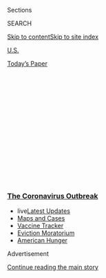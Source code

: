 <div id="app">

<div>

<div>

<div>

<div class="NYTAppHideMasthead css-1q2w90k e1suatyy0">

<div class="section css-ui9rw0 e1suatyy2">

<div class="css-eph4ug er09x8g0">

<div class="css-6n7j50">

</div>

<span class="css-1dv1kvn">Sections</span>

<div class="css-10488qs">

<span class="css-1dv1kvn">SEARCH</span>

</div>

[Skip to content](#site-content)[Skip to site
index](#site-index)

</div>

<div id="masthead-section-label" class="css-1wr3we4 eaxe0e00">

[U.S.](https://www.nytimes3xbfgragh.onion/section/us)

</div>

<div class="css-10698na e1huz5gh0">

</div>

</div>

<div id="masthead-bar-one" class="section hasLinks css-15hmgas e1csuq9d3">

<div class="css-uqyvli e1csuq9d0">

</div>

<div class="css-1uqjmks e1csuq9d1">

</div>

<div class="css-9e9ivx">

[](https://myaccount.nytimes3xbfgragh.onion/auth/login?response_type=cookie&client_id=vi)

</div>

<div class="css-1bvtpon e1csuq9d2">

[Today’s
Paper](https://www.nytimes3xbfgragh.onion/section/todayspaper)

</div>

</div>

</div>

</div>

<div data-aria-hidden="false">

<div id="site-content" data-role="main">

<div>

<div class="css-1aor85t" style="opacity:0.000000001;z-index:-1;visibility:hidden">

<div class="css-1hqnpie">

<div class="css-epjblv">

<span class="css-17xtcya">[U.S.](/section/us)</span><span class="css-x15j1o">|</span><span class="css-fwqvlz">Trump
Foments Protests Against Governors; Experts Warn of Testing
Shortages</span>

</div>

<div class="css-k008qs">

<div class="css-1iwv8en">

<span class="css-18z7m18"></span>

<div>

</div>

</div>

<span class="css-1n6z4y">https://nyti.ms/3ajkADM</span>

<div class="css-1705lsu">

<div class="css-4xjgmj">

<div class="css-4skfbu" data-role="toolbar" data-aria-label="Social Media Share buttons, Save button, and Comments Panel with current comment count" data-testid="share-tools">

  - 
  - 
  - 
  - 
    
    <div class="css-6n7j50">
    
    </div>

  - 
  - 

</div>

</div>

</div>

</div>

</div>

</div>

<div class="css-13pd83m">

<div class="css-l9svim">

### [<span class="css-pa1jbp"><span class="css-1rxm0ex">The Coronavirus</span><span class="css-1rxm0ex"> Outbreak</span></span>](https://www.nytimes3xbfgragh.onion/news-event/coronavirus?name=styln-coronavirus-national&region=TOP_BANNER&block=storyline_menu_recirc&action=click&pgtype=Article&impression_id=fddebdb0-f1d6-11ea-8367-83b45a6aab78&variant=undefined)

  - <span class="css-ousu42"><span class="css-12clwdu">live</span>[Latest
    Updates](https://www.nytimes3xbfgragh.onion/2020/09/08/world/covid-19-coronavirus.html?name=styln-coronavirus-national&region=TOP_BANNER&block=storyline_menu_recirc&action=click&pgtype=Article&impression_id=fddebdb1-f1d6-11ea-8367-83b45a6aab78&variant=undefined)</span>
  - <span class="css-ousu42">[Maps and
    Cases](https://www.nytimes3xbfgragh.onion/interactive/2020/us/coronavirus-us-cases.html?name=styln-coronavirus-national&region=TOP_BANNER&block=storyline_menu_recirc&action=click&pgtype=Article&impression_id=fddebdb2-f1d6-11ea-8367-83b45a6aab78&variant=undefined)</span>
  - <span class="css-ousu42">[Vaccine
    Tracker](https://www.nytimes3xbfgragh.onion/interactive/2020/science/coronavirus-vaccine-tracker.html?name=styln-coronavirus-national&region=TOP_BANNER&block=storyline_menu_recirc&action=click&pgtype=Article&impression_id=fddebdb3-f1d6-11ea-8367-83b45a6aab78&variant=undefined)</span>
  - <span class="css-ousu42">[Eviction
    Moratorium](https://www.nytimes3xbfgragh.onion/2020/09/02/your-money/eviction-moratorium-covid.html?name=styln-coronavirus-national&region=TOP_BANNER&block=storyline_menu_recirc&action=click&pgtype=Article&impression_id=fddee4c0-f1d6-11ea-8367-83b45a6aab78&variant=undefined)</span>
  - <span class="css-ousu42">[American
    Hunger](https://www.nytimes3xbfgragh.onion/interactive/2020/09/02/magazine/food-insecurity-hunger-us.html?name=styln-coronavirus-national&region=TOP_BANNER&block=storyline_menu_recirc&action=click&pgtype=Article&impression_id=fddee4c1-f1d6-11ea-8367-83b45a6aab78&variant=undefined)</span>

</div>

</div>

<div id="top-wrapper" class="css-1sy8kpn">

<div id="top-slug" class="css-l9onyx">

Advertisement

</div>

[Continue reading the main
story](#after-top)

<div class="ad top-wrapper" style="text-align:center;height:100%;display:block;min-height:250px">

<div id="top" class="place-ad" data-position="top" data-size-key="top">

</div>

</div>

<div id="after-top">

</div>

</div>

<div>

<div id="sponsor-wrapper" class="css-1hyfx7x">

<div id="sponsor-slug" class="css-19vbshk">

Supported by

</div>

[Continue reading the main
story](#after-sponsor)

<div id="sponsor" class="ad sponsor-wrapper" style="text-align:center;height:100%;display:block">

</div>

<div id="after-sponsor">

</div>

</div>

<div class="css-186x18t">

</div>

<div class="css-1vkm6nb ehdk2mb0">

# Trump Foments Protests Against Governors; Experts Warn of Testing Shortages<span class="css-8l6xbc evw5hdy0"> </span>

</div>

The president issued calls to ‘LIBERATE’ states, and several announced
plans to ease restrictions. At least 7,000 of the virus deaths in the
U.S. are connected to nursing homes.

<div class="css-18e8msd">

<div class="css-vp77d3 epjyd6m0">

<div class="css-1baulvz">

</div>

</div>

  - 
    
    <div class="css-ld3wwf e16638kd2">
    
    Published April 17, 2020Updated April 20,
    2020
    
    </div>

  - 
    
    <div class="css-4xjgmj">
    
    <div class="css-pvvomx" data-role="toolbar" data-aria-label="Social Media Share buttons, Save button, and Comments Panel with current comment count" data-testid="share-tools">
    
      - 
      - 
      - 
      - 
        
        <div class="css-6n7j50">
        
        </div>
    
      - 
      - 
    
    </div>
    
    </div>

</div>

</div>

<div class="section meteredContent css-1r7ky0e" name="articleBody" itemprop="articleBody">

<div class="css-1fanzo5 StoryBodyCompanionColumn">

<div class="css-53u6y8">

*This briefing has ended. Follow* [*our latest coverage of the
coronavirus
pandemic*](https://www.nytimes3xbfgragh.onion/2020/04/18/us/coronavirus-updates.html)*.*

## Trump calls to “LIBERATE” states where people are protesting social distancing restrictions.

President Trump on Friday [openly encouraged right-wing
protests](https://www.nytimes3xbfgragh.onion/2020/04/17/us/politics/trump-coronavirus-governors.html)
of social distancing restrictions in states with stay-at-home orders, a
day after announcing guidelines for how the nation’s governors should
carry out an orderly reopening of their communities on their own
timetables.

In a series of all-caps tweets that started two minutes after a Fox News
report on the
[protesters](https://www.nytimes3xbfgragh.onion/2020/04/20/us/politics/trump-coronavirus.html),
the president declared, “[LIBERATE
MICHIGAN](https://twitter.com/realDonaldTrump/status/1251169217531056130)\!”
and “[LIBERATE
MINNESOTA](https://twitter.com/realDonaldTrump/status/1251168994066944003)\!”
— two states whose Democratic governors have imposed strict social
distancing restrictions. He also [lashed out at
Virginia](https://twitter.com/realDonaldTrump/status/1251169987110330372),
where the state’s Democratic governor and legislature have pushed for
strict gun control measures, saying: “LIBERATE VIRGINIA, and save your
great 2nd Amendment. It is under siege\!”

His stark departure from the more bipartisan tone of his [announcement
on Thursday
night](https://www.nytimes3xbfgragh.onion/2020/04/16/us/politics/coronavirus-trump-guidelines.html)
suggested Mr. Trump was ceding any semblance of national leadership on
the pandemic, and choosing instead to divide the country by playing to
his political base.

Echoed across the internet and on cable television by conservative
pundits and ultraright conspiracy theorists, his tweets were a
remarkable example of a president egging on demonstrators and helping to
stoke an angry fervor that in its anti-government rhetoric was eerily
reminiscent of the birth of the Tea Party movement a decade ago.

</div>

</div>

<div class="css-1fanzo5 StoryBodyCompanionColumn">

<div class="css-53u6y8">

Mr. Trump’s call for liberation from social distancing rules followed
protests around the country as protesters — many wearing red “Make
America Great Again” hats — congregated in packed groups around state
capitols to demand that restrictions be immediately lifted and to
demonize their Democratic governors.

In Michigan, protesters waved banners in support of Mr. Trump and
protested Gov. Gretchen Whitmer by chanting, “Lock her up.” In St. Paul,
Minn., a group calling itself “Liberate Minnesota” rallied against
stay-at-home orders in front of the home of Gov. Tim Walz. In Columbus,
Ohio, protesters crowded closely together as they pressed up against the
doors of the state’s Capitol.

Gov. Jay Inslee of Washington said Mr. Trump’s tweets “encourage illegal
and dangerous acts” and said the president was “putting millions of
people in danger of contracting Covid-19.”

Mr. Inslee added: “His unhinged rantings and calls for people to
‘liberate’ states could also lead to violence. We’ve seen it before.”

And in Michigan, Ms. Whitmer said she hoped the president’s comments
would not incite more protests.

</div>

</div>

<div class="css-1fanzo5 StoryBodyCompanionColumn">

<div class="css-53u6y8">

“The most important thing that anyone with a platform can do is try to
use that platform to tell people, ‘We are going to get through this,’”
she
said.

</div>

</div>

<div class="css-1sngw6j">

[](https://www.nytimes3xbfgragh.onion/interactive/2020/us/coronavirus-us-cases.html)

<div class="css-1eoytci">

![](https://static01.graylady3jvrrxbe.onion/images/2020/09/07/us/coronavirus-us-cases-promo-1599509646276/coronavirus-us-cases-promo-1599509646276-articleLarge.png)

</div>

<div class="css-1rha1bf">

## Coronavirus in the U.S.: Latest Map and Case Count

A detailed county map shows the extent of the coronavirus outbreak, with
tables of the number of cases by
county.

</div>

</div>

<div class="css-1fanzo5 StoryBodyCompanionColumn">

<div class="css-53u6y8">

## The lack of testing presents a serious challenge to reopening, health experts say.

</div>

</div>

<div class="css-79elbk" data-testid="photoviewer-wrapper">

<div class="css-z3e15g" data-testid="photoviewer-wrapper-hidden">

</div>

<div class="css-1a48zt4 ehw59r15" data-testid="photoviewer-children">

![<span class="css-16f3y1r e13ogyst0" data-aria-hidden="true">A testing
site in Brooklyn on
Wednesday.</span><span class="css-cnj6d5 e1z0qqy90" itemprop="copyrightHolder"><span class="css-1ly73wi e1tej78p0">Credit...</span><span>Juan
Arredondo for The New York
Times</span></span>](https://static01.graylady3jvrrxbe.onion/images/2020/04/17/us/17virus-us-briefing-testing/merlin_171622686_27da0a98-742d-4899-b97e-42ce12d30db9-articleLarge.jpg?quality=75&auto=webp&disable=upscale)

</div>

</div>

<div class="css-1fanzo5 StoryBodyCompanionColumn">

<div class="css-53u6y8">

Any effort by states to begin to ease restrictions requires an expanded
testing capacity to give people a sense of security, health experts say,
and the [country is far
behind](https://www.nytimes3xbfgragh.onion/2020/04/15/us/coronavirus-testing-trump.html)
in conducting enough tests to responsibly inform those decisions.

But Vice President Mike Pence asserted on Friday that the United States
currently has the testing capacity to allow all states to move to begin
the first phase of the White House’s
[guidelines](https://www.whitehouse.gov/openingamerica/) for reopening
their economies.

“Our best scientists and health experts assess that today we have a
sufficient amount of testing to meet the requirements of phase one
reopening if state governors should choose to do that,” Mr. Pence said
at the White House’s daily briefing. He was followed by several top
public health officials, who provided a detailed description of the
nation’s testing capacity, whose scale they said was underappreciated.

Speaking after Mr. Pence, Dr. Anthony Fauci, the federal government’s
top infectious disease expert, said that “existing capacity” for testing
nationwide can be utilized, but used the future tense when discussing
the potential for states to scale back social distancing measures. “We
will have, and there will be enough tests to take this country safely
through phase one,” Dr. Fauci said.

</div>

</div>

<div class="css-1fanzo5 StoryBodyCompanionColumn">

<div class="css-53u6y8">

The numbers the officials cited in the briefing — 3.7 million tests so
far, and about 120,000 tests per day — represent the current snapshot of
testing in the United States. But experts said that testing will have to
be drastically expanded to get an accurate picture of how the virus is
spreading around the country, and to be able to stamp out future
outbreaks. The ultimate goal is to separate the sick from the healthy so
that Americans feel safe returning to a somewhat normal life and the
virus does not sweep through communities again, which requires more
widespread testing.

The capacity for such testing has been growing but not fast enough,
public health experts say. Supplies continue to run out and some areas
are still only testing people who present specific symptoms. Tests to
determine whether someone has already had the virus are slowly rolling
out, but most have not been vetted by the Food and Drug Administration.

State health officials and medical providers nationwide say they still
cannot diagnose as many people as they need. The biggest challenge is
gettingthe supplies needed to process tests, including chemical
reagents, swabs and pipettes. Manufacturers of those supplies are facing
a huge global demand.

Without widespread testing and surveillance, said Angela Rasmussen, a
virologist at Columbia University in New York, “we won’t be able to
quickly identify and isolate cases in which the patients are
presymptomatic or asymptomatic, and thus community transmission could be
re-established.”

</div>

</div>

<div>

</div>

<div class="css-1fanzo5 StoryBodyCompanionColumn">

<div class="css-53u6y8">

Mr. Trump, whose administration has been criticized for its slow rollout
of tests as the virus took hold in the United States, again [sought to
portray testing as a state
responsibility](https://twitter.com/realDonaldTrump/status/1251186839983132673?s=20)
on Friday, even as many governors are pleading for more federal help.

At his briefing at the White House on Friday evening, Mr. Trump
dismissed the concerns that public health experts have raised about
testing, claiming that “the United States has the most robust, advanced
and accurate testing system anywhere in the world.” He rejected
criticisms of its shortcomings as “false and misleading” and reiterated
his position that “the governors are responsible for testing.”

</div>

</div>

<div class="css-1fanzo5 StoryBodyCompanionColumn">

<div class="css-53u6y8">

Earlier Friday, a telephone call between Mr. Pence and Senate Democrats
grew heated as Democrats pressed the vice president about the lack of
testing. Senator Angus King, the independent senator from Maine, called
the lack of national testing a “dereliction of duty.”

In recent weeks, the F.D.A. has approved new tests that could make doing
testing easier, such as one that measures the level of virus in saliva
and does not need a swab. The F.D.A. [also recently said a new kind of
swab](https://www.fda.gov/news-events/press-announcements/coronavirus-covid-19-update-fda-gates-foundation-unitedhealth-group-quantigen-and-us-cotton)
could be used to test for the virus, a polyester type that can be
quickly manufactured in the millions. Both the saliva test and the
polyester swab were cited by officials during the
briefing.

</div>

</div>

<div class="css-1sngw6j">

[](https://www.nytimes3xbfgragh.onion/interactive/2020/04/17/us/coronavirus-testing-states.html)

<div class="css-1eoytci">

![](https://static01.graylady3jvrrxbe.onion/images/2020/04/17/us/coronavirus-testing-states-promo-1587163422882/coronavirus-testing-states-promo-1587163422882-articleLarge-v4.png)

</div>

<div class="css-1rha1bf">

## Coronavirus Testing Needs to Triple Before the U.S. Can Reopen, Experts Say

As some governors look to ease coronavirus restrictions, public health
experts say the country needs at least half a million tests per day to
safely reopen.

</div>

</div>

<div class="css-1fanzo5 StoryBodyCompanionColumn">

<div class="css-53u6y8">

## Cuomo and Trump spar over the federal response to the outbreak.

</div>

</div>

![<span class="css-16f3y1r e13ogyst0">Gov. Andrew M. Cuomo of New York
said he was frustrated with the level of coordination between the
federal government and states on coronavirus
testing.</span><span class="css-cch8ym"><span class="css-1dv1kvn">Credit</span><span class="css-cnj6d5 e1z0qqy90" itemprop="copyrightHolder"><span class="css-1ly73wi e1tej78p0">Credit...</span><span>Cindy
Schultz for The New York
Times</span></span></span>](https://static01.graylady3jvrrxbe.onion/images/2020/04/17/nyregion/17-vid-cuomo-live-still/17-vid-cuomo-live-still-videoSixteenByNine3000.jpg)

<div class="css-1fanzo5 StoryBodyCompanionColumn">

<div class="css-53u6y8">

In another series of tweets on Friday, the president [rekindled a fight
with Gov. Andrew M.
Cuomo](https://twitter.com/realDonaldTrump/status/1251181563506757632)
of New York, only days after heaping praise on him, by saying that the
state’s chief executive should “spend more time ‘doing’ and less time
‘complaining.’”

The retort came after Mr. Cuomo said that New York could not fully
reopen its economy without more widespread testing and help from the
federal government. Even before Mr. Cuomo had finished speaking during
his televised daily briefing, [Mr. Trump lashed out,
tweeting](https://twitter.com/realDonaldTrump/status/1251181563506757632?s=20),
“We built you thousands of hospital beds that you didn’t need or use,
gave large numbers of Ventilators that you should have had, and helped
you with testing that you should be doing.” He said Mr. Cuomo owed the
federal government a thank-you.

“First of all, if he’s sitting home watching TV, maybe he should get up
and go to work, right?” Mr. Cuomo responded in real time. “Second, let’s
keep emotion and politics out of this, and personal ego if we can.
Because this is about the people.”

</div>

</div>

<div class="css-1fanzo5 StoryBodyCompanionColumn">

<div class="css-53u6y8">

Mr. Cuomo said another 630 people died of the virus in New York on
Thursday, according to official state figures, bringing the total
confirmed death toll to 12,822. He said the toll was “breathtaking in
its pain and grief and
tragedy.”

<div id="NYT_MAIN_CONTENT_1_REGION" class="css-9tf9ac">

<div>

<div id="styln-covid-updates-world" class="section interactive-content interactive-size-medium css-1ftcdic">

<div class="css-17ih8de interactive-body">

<div id="styln-briefing-block" data-asset-id="QXJ0aWNsZTpueXQ6Ly9hcnRpY2xlLzczNDIwODc0LTQ1NGYtNTQ4Ny1hYzExLTM0Mzg2ODUxZDI3ZA==">

<div class="briefing-block-header-section">

# [Latest Updates: The Coronavirus Outbreak](https://www.nytimes3xbfgragh.onion/2020/09/08/world/covid-19-coronavirus.html?action=click&pgtype=Article&state=default&region=MAIN_CONTENT_1&context=storylines_live_updates)

<div class="briefing-block-ts">

Updated 2020-09-08T13:19:46.724Z

</div>

</div>

  - [Trillions of dollars separate lawmakers’ proposals for virus
    relief.](https://www.nytimes3xbfgragh.onion/2020/09/08/world/covid-19-coronavirus.html?action=click&pgtype=Article&state=default&region=MAIN_CONTENT_1&context=storylines_live_updates#link-46162376)
  - [Nine drugmakers pledge to thoroughly vet any coronavirus
    vaccine.](https://www.nytimes3xbfgragh.onion/2020/09/08/world/covid-19-coronavirus.html?action=click&pgtype=Article&state=default&region=MAIN_CONTENT_1&context=storylines_live_updates#link-679303d7)
  - [‘The lockdown killed my father’: Farmer suicides add to India’s
    virus
    misery.](https://www.nytimes3xbfgragh.onion/2020/09/08/world/covid-19-coronavirus.html?action=click&pgtype=Article&state=default&region=MAIN_CONTENT_1&context=storylines_live_updates#link-1c973131)

<div class="briefing-block-footer">

<div class="briefing-block-footer-meta">

[See more
updates](https://www.nytimes3xbfgragh.onion/2020/09/08/world/covid-19-coronavirus.html?action=click&pgtype=Article&state=default&region=MAIN_CONTENT_1&context=storylines_live_updates)

</div>

<div class="briefing-block-briefinglinks">

<span>More live coverage:</span>
[Markets](https://www.nytimes3xbfgragh.onion/live/2020/09/08/business/stock-market-today-coronavirus?action=click&pgtype=Article&state=default&region=MAIN_CONTENT_1&context=storylines_live_updates)

</div>

</div>

</div>

</div>

</div>

</div>

</div>

## Prominent conservatives and donors are behind some statehouse protests.

</div>

</div>

<div class="css-79elbk" data-testid="photoviewer-wrapper">

<div class="css-z3e15g" data-testid="photoviewer-wrapper-hidden">

</div>

<div class="css-1a48zt4 ehw59r15" data-testid="photoviewer-children">

<div class="css-1xdhyk6 erfvjey0">

<span class="css-1ly73wi e1tej78p0">Image</span>

<div class="css-zjzyr8">

<div data-testid="lazyimage-container" style="height:257.77777777777777px">

</div>

</div>

</div>

<span class="css-16f3y1r e13ogyst0" data-aria-hidden="true">Hundreds of
supporters of the Michigan Conservative Coalition protest against the
state’s extended stay-at-home
order.</span><span class="css-cnj6d5 e1z0qqy90" itemprop="copyrightHolder"><span class="css-1ly73wi e1tej78p0">Credit...</span><span>Seth
Herald/Reuters</span></span>

</div>

</div>

<div class="css-1fanzo5 StoryBodyCompanionColumn">

<div class="css-53u6y8">

The protests in Michigan, Ohio and elsewhere calling for easing the
restrictions were reminiscent of the early days of the Tea Party
movement, when angry activists stormed town hall meetings of Democratic
members of Congress to protest President Barack Obama’s health care
overhaul. Both featured impassioned demonstrators on the ground — and
the behind-the-scenes involvement of prominent conservatives and donors.

The chairman of one of the groups behind Michigan’s protest on Thursday,
the Michigan Freedom Fund, is Greg McNeilly, a close longtime associate
of the education secretary, Betsy DeVos. Mr. McNeilly has denied any
involvement by Ms. DeVos or others in her family, which has long
financed conservative causes in Michigan.

Others organizing protests have been open about the involvement of
outside donors.

Speaking on a [YouTube
program](https://www.youtube.com/watch?v=2h7czFYx6-s&feature=youtu.be&t=856)
called “Freedom on Tap,” the Trump-allied economics commentator Stephen
Moore said he was “working with a group in Wisconsin that wants to do a
drive-in,” which he equated to the sit-ins of the civil rights era, only
this time in protest of the restrictions put in place by Gov. Tony
Evers, a Democrat.

Speaking of the planned Wisconsin rally, he said he had one big donor
who had promised to pay the bail and legal fees of anyone who was
arrested.

“So this is a great time, gentlemen and ladies, for civil disobedience,”
Mr. Moore said. “We need to be the Rosa Parks here, and protest against
these government injustices.”

</div>

</div>

<div class="css-1fanzo5 StoryBodyCompanionColumn">

<div class="css-53u6y8">

Mr. Moore serves on Mr. Trump’s coronavirus economic advisory group and
has helped start another group urging a faster reopening of the economy,
called Save Our Country.

Mr. Trump had briefly considered Mr. Moore last year for a seat on the
Federal Reserve board, but Mr. Moore’s past comments about women,
including that they should not earn more than men, drew criticism.

In an interview, Mr. Moore declined to name the donor he was referring
to, but described him as “so upset about what’s happening with the
abridgment of freedom.”

Likening the latest protests to the Tea Party, he said that to focus on
donors is to miss true wellsprings of anger among everyday people.
“These are people coming to us, but we’re not coming to them,” he
said. “All we’re trying to do is just encourage people to participate.”

## The federal government will direct $19 billion in aid to farmers.

President Trump said on Friday he would channel $19 billion to American
farmers and ranchers who have been hurt by the fallout from the
coronavirus, payments that come on top of tens of billions of dollars of
assistance given to farmers in the last year to offset the pain of the
trade war with China.

Most of the aid — $16 billion — will be in the form of direct payments
to farmers who have experienced losses from the outbreak, Mr. Trump said
in a briefing. The government will also buy $3 billion worth of fresh
produce, dairy and meat that will be distributed to people in need
through food banks and other community and faith organizations, he
added.

“These are great people, great Americans,” Mr. Trump said of farmers.
“It is money well deserved. Not only were they targeted at one point
by China, and that was over a period of time, and you saw that
happening, and they never complained.”

</div>

</div>

<div class="css-1fanzo5 StoryBodyCompanionColumn">

<div class="css-53u6y8">

The Trump administration has extended $28 billion to American farmers
and ranchers over the past year to help offset the pain of the
president’s trade war with China. Mr. Trump ratcheted up tariffs on
hundreds of billions of dollars of Chinese products in an effort to
reach a trade deal, prompting China to respond with tariffs on American
soybeans, pork, dairy and other products that crippled sales to one of
the world’s largest markets.

The spread of the coronavirus has further disrupted agricultural supply
chains. Outbreaks have shuttered meat processing plants, while the
closure of restaurants and food service, a major consumer of American
food products, means some dairy farmers have been forced to dump their
milk.

“Having to dump milk or plow under vegetables ready to market is not
only financially distressing, but it’s heartbreaking as well to those
who produce them,” Sonny Perdue, the secretary of agriculture, said in
the
briefing.

## At least 7,000 people living in or connected to U.S. nursing homes have died.

</div>

</div>

<div class="css-79elbk" data-testid="photoviewer-wrapper">

<div class="css-z3e15g" data-testid="photoviewer-wrapper-hidden">

</div>

<div class="css-1a48zt4 ehw59r15" data-testid="photoviewer-children">

<div class="css-1xdhyk6 erfvjey0">

<span class="css-1ly73wi e1tej78p0">Image</span>

<div class="css-zjzyr8">

<div data-testid="lazyimage-container" style="height:257.77777777777777px">

</div>

</div>

</div>

<span class="css-16f3y1r e13ogyst0" data-aria-hidden="true">A patient
was evacuated from the Magnolia Rehabilitation and Nursing Center in
Riverside, Calif., last
week.</span><span class="css-cnj6d5 e1z0qqy90" itemprop="copyrightHolder"><span class="css-1ly73wi e1tej78p0">Credit...</span><span>Chris
Carlson/Associated Press</span></span>

</div>

</div>

<div class="css-1fanzo5 StoryBodyCompanionColumn">

<div class="css-53u6y8">

The first warning of the devastation that the coronavirus could wreak
inside American nursing homes came in late February, when residents of
a[facility in suburban
Seattle](https://www.nytimes3xbfgragh.onion/2020/03/21/us/coronavirus-nursing-home-kirkland-life-care.html)
perished, one by one, as families waited helplessly outside.

In the ensuing six weeks, large and shockingly lethal outbreaks have
continued to ravage nursing homes across the nation. Now a tally by The
New York Times has found the number of people living in or connected to
nursing homes who have died of the coronavirus to be at least 7,000, far
higher than previously known.

In New Jersey, 17 bodies piled up in a nursing home morgue, and more
than a quarter of a Virginia home’s residents have died. At least 24
people at a facility in Maryland have died; more than 100 residents and
workers have been infected at another in Kansas; and people have died in
centers for military veterans in Florida, Nevada, New York, Maine,
Massachusetts, Oregon and Washington.

</div>

</div>

<div class="css-1fanzo5 StoryBodyCompanionColumn">

<div class="css-53u6y8">

Over all, about a fifth of deaths from the virus in the United States
have been tied to nursing homes or other long-term care facilities, The
Times review of cases shows. And more than 36,000 residents and
employees across the nation have contracted it.

Covid-19 is on track to kill far more people in the United States this
year than the seasonal flu, but determining just how deadly the new
virus will be [is a key
question](https://www.nytimes3xbfgragh.onion/2020/04/17/us/coronavirus-death-rate.html)
facing epidemiologists, who expect resurgent waves of infection that
could [last
into 2022](https://science.sciencemag.org/content/early/2020/04/14/science.abb5793).

The virus is known to be more deadly to aging, immune-compromised
people, and small, confined settings like nursing homes, where workers
frequently move from one room to the next, are particularly vulnerable
to spreading infection. But oversights and failures also have
contributed to the crisis.

In interviews with more than two dozen workers in long-term care
facilities as well as family members of residents and health care
experts, a portrait emerged of a system unequipped to handle the
onslaught and disintegrating further amid the growing
crisis.

</div>

</div>

<div>

</div>

<div class="css-1fanzo5 StoryBodyCompanionColumn">

<div class="css-53u6y8">

## Governors in Texas, Minnesota and other states are looking to ease restrictions.

</div>

</div>

<div class="css-79elbk" data-testid="photoviewer-wrapper">

<div class="css-z3e15g" data-testid="photoviewer-wrapper-hidden">

</div>

<div class="css-1a48zt4 ehw59r15" data-testid="photoviewer-children">

<div class="css-1xdhyk6 erfvjey0">

<span class="css-1ly73wi e1tej78p0">Image</span>

<div class="css-zjzyr8">

<div data-testid="lazyimage-container" style="height:257.77777777777777px">

</div>

</div>

</div>

<span class="css-16f3y1r e13ogyst0" data-aria-hidden="true">A man
wearing a mask walking his dog near Marlins Park in Miami last
week.</span><span class="css-cnj6d5 e1z0qqy90" itemprop="copyrightHolder"><span class="css-1ly73wi e1tej78p0">Credit...</span><span>Scott
McIntyre for The New York Times</span></span>

</div>

</div>

<div class="css-1fanzo5 StoryBodyCompanionColumn">

<div class="css-53u6y8">

Texas will let all stores in the state open next week for
“retail-to-go,” permitting pickup and delivery but not in-store
shopping. Minnesota will allow golf courses and driving ranges to reopen
this weekend. Vermont will let its farmers’ markets reopen on May 1.

</div>

</div>

<div class="css-1fanzo5 StoryBodyCompanionColumn">

<div class="css-53u6y8">

Around the country, governors began announcing plans to ease
restrictions in their states on Friday, even as cases continue to surge
in some parts of the country and inadequate testing will make it
difficult for them to identify and contain future outbreaks.

<div id="NYT_MAIN_CONTENT_2_REGION" class="css-9tf9ac">

<div>

</div>

</div>

In Texas, Gov. Greg Abbott, a Republican, said that he would lift
restrictions on some medical procedures and reopen state parks while
requiring masks and social distancing. Schools will remain closed for
the remainder of the school year.

In Ohio, Gov. Mike DeWine described what things might look like
beginning May 1: new social distancing guidelines at businesses,
employees wearing masks, and staggered arrival times and lunch times.

“Businesses won’t be able to attract workers or customers if they feel
they aren’t safe there,” said Mr. DeWine, a Republican. “A lot of this
will be common sense and taking what we’ve learned so far and putting it
into effect.”

Gov. Ron DeSantis of Florida said on Friday that he would refer to the
[White House guidelines on
reopening](https://www.nytimes3xbfgragh.onion/2020/04/16/us/politics/coronavirus-trump-guidelines.html)
but not necessarily abide by everything they propose.

“We will obviously use that as a kind of baseline,” Mr. DeSantis, a
Republican, said at a news conference in Fort Lauderdale. “It doesn’t
mean Florida is going to do every single thing they say or not say.”

But just as much of the country entered life under quarantine in a
patchwork fashion, it is poised to ease restrictions the same varied
way, responding to the[local needs to fight the
virus](https://www.nytimes3xbfgragh.onion/interactive/2020/us/coronavirus-us-cases.html#states).

</div>

</div>

<div class="css-1fanzo5 StoryBodyCompanionColumn">

<div class="css-53u6y8">

In Maryland, where cases and deaths continue to rise, Gov. Larry Hogan,
a Republican, said at a news conference Friday that four things must be
“solidly in place” before he moves to lift restrictions: expanded
testing, increased hospital capacity for a surge in patients, more
personal protective equipment, and a robust contact tracing operation.
He said that he would give an update on the progress in those areas, and
detail the state’s plans, next week. State officials said that schools
there would remain closed through at least May 15.

Gov. Gavin Newsom of California announced a bipartisan economic advisory
committee on Friday that includes all four of the state’s living former
governors and some of the nation’s leading corporate executives
including the chief executive of Apple, Tim Cook, and the chairman of
Disney, Robert A. Iger, as well as the former head of the Federal
Reserve, Janet Yellen.

</div>

</div>

<div>

</div>

<div class="css-1fanzo5 StoryBodyCompanionColumn">

<div class="css-53u6y8">

## Dallas homeless shelter is evacuated after 38 positive tests.

A Dallas homeless shelter [was
evacuated](https://www.nytimes3xbfgragh.onion/2020/04/17/us/dallas-homeless-shelter-coronavirus.html)
on Friday after 38 residents tested positive for the coronavirus,
another example of the pandemic sweeping through one of the nation’s
most vulnerable populations.

City officials said 164 residents at the privately run shelter, Dallas
Life, were taken by bus to a hotel on Friday, and would be isolated in
individual rooms for 14 days while the shelter was cleaned. Nobody was
hospitalized, according to the shelter’s director, Bob Sweeney.

Mr. Sweeney said the shelter, which can house as many as 500 people,
stopped taking new residents and reduced its staffing to a skeleton crew
of about 12 in mid-March, as the pandemic escalated.

About eight days ago, he said, a resident with a fever tested positive
for the virus. Two more residents tested positive this week, prompting
health officials to order that everyone in the shelter be tested.

</div>

</div>

<div class="css-1fanzo5 StoryBodyCompanionColumn">

<div class="css-53u6y8">

Advocates for homeless people said they were not surprised by the
outbreak, given the risk that residents, many with respiratory
illnesses, face when living in often cramped shelters. A week ago, 70
people at San Francisco’s largest homeless shelter tested positive for
the coronavirus in the largest reported outbreak at a single shelter in
the United
States.

</div>

</div>

<div>

</div>

<div class="css-1fanzo5 StoryBodyCompanionColumn">

<div class="css-53u6y8">

## Doctors are prescribing hydroxychloroquine but don’t know if it works.

</div>

</div>

<div class="css-79elbk" data-testid="photoviewer-wrapper">

<div class="css-z3e15g" data-testid="photoviewer-wrapper-hidden">

</div>

<div class="css-1a48zt4 ehw59r15" data-testid="photoviewer-children">

<div class="css-1xdhyk6 erfvjey0">

<span class="css-1ly73wi e1tej78p0">Image</span>

<div class="css-zjzyr8">

<div data-testid="lazyimage-container" style="height:257.77777777777777px">

</div>

</div>

</div>

<span class="css-16f3y1r e13ogyst0" data-aria-hidden="true">At Lenox
Hill Hospital in Manhattan, most Covid-19 patients who are not on the
verge of dying receive a five-day regimen of
hydroxychloroquine.</span><span class="css-cnj6d5 e1z0qqy90" itemprop="copyrightHolder"><span class="css-1ly73wi e1tej78p0">Credit...</span><span>Gabriela
Bhaskar for The New York Times</span></span>

</div>

</div>

<div class="css-1fanzo5 StoryBodyCompanionColumn">

<div class="css-53u6y8">

For weeks doctors around the country have been giving hydroxychloroquine
to ill patients, and as a preventive measure to some who have been
exposed to the coronavirus.

But even after treating hundreds of patients with the antimalarial drug,
doctors interviewed did not report clear results or remarkable
recoveries that can be traced to the drug.

At Lenox Hill Hospital in Manhattan, most
[Covid-19](https://www.nytimes3xbfgragh.onion/news-event/coronavirus?action=click&pgtype=Article&state=default&module=STYLN_coronahub&variant=show&region=header&context=menu)
patients who are not on the verge of dying receive a five-day regimen of
hydroxychloroquine, the long-used malaria drug that President Trump has
repeatedly promoted as a “what have you got to lose” remedy. While his
own top health officials are more cautious — noting there is limited
evidence about the drug’s benefits — doctors across the country have
been prescribing the drug for weeks.

Dr. Bushra Mina, the chief of pulmonary medicine at Lenox Hill, is well
aware that there are no rigorous clinical trials showing that the drug
works. But he can’t wait for the evidence to come in, he said, when
people are dying.

</div>

</div>

<div class="css-1fanzo5 StoryBodyCompanionColumn">

<div class="css-53u6y8">

“I think it’s a battle, and your options are very limited,” Dr. Mina
said. “You’re really looking for what you can do with whatever evidence
you have.”

Hydroxychloroquine and a related drug, chloroquine, have been used for
decades to treat and prevent malaria, and hydroxychloroquine has been
used by people with lupus and rheumatoid arthritis because it is known
to calm the immune system. In laboratory tests, it has been shown to
block the coronavirus from invading cells, although it hasn’t been
proven in human trials. The drugs are not recommended for people who
have abnormal heart rhythms.

</div>

</div>

<div>

</div>

<div>

</div>

<div class="css-1fanzo5 StoryBodyCompanionColumn">

<div class="css-53u6y8">

## Here’s a guide for those in need of financial help.

If your income has fallen or been cut off completely, we’re here to
help. Here is some basic information you’ll need to get through the
current crisis, including guides to government benefits, free services
and financial
strategies.

</div>

</div>

<div>

</div>

<div class="css-1fanzo5 StoryBodyCompanionColumn">

<div class="css-53u6y8">

## Those we’ve lost: Israel Sauz, gas-station worker and new father, dies at 22.

</div>

</div>

<div class="css-79elbk" data-testid="photoviewer-wrapper">

<div class="css-z3e15g" data-testid="photoviewer-wrapper-hidden">

</div>

<div class="css-1a48zt4 ehw59r15" data-testid="photoviewer-children">

<div class="css-1xdhyk6 erfvjey0">

<span class="css-1ly73wi e1tej78p0">Image</span>

<div class="css-zjzyr8">

<div data-testid="lazyimage-container" style="height:515.5555555555555px">

</div>

</div>

</div>

<span class="css-16f3y1r e13ogyst0" data-aria-hidden="true">Israel Sauz
with his son, Josiah. Mr. Sauz was a well-liked assistant night manager
of a gas station-convenience store in Tulsa,
Okla.</span><span class="css-cnj6d5 e1z0qqy90" itemprop="copyrightHolder"><span class="css-1ly73wi e1tej78p0">Credit...</span><span>via
Dariela Gonzalez</span></span>

</div>

</div>

<div class="css-1fanzo5 StoryBodyCompanionColumn">

<div class="css-53u6y8">

Israel Sauz of Tulsa, Okla., couldn’t wait to see his first child, a
baby boy named Josiah. And he couldn’t wait for the world to see him,
too. So he got in close and took a picture for Facebook of his son, fast
asleep in a green onesie, shortly after the boy came into the world one
Sunday last month.

</div>

</div>

<div class="css-1fanzo5 StoryBodyCompanionColumn">

<div class="css-53u6y8">

Just 21 days later, on April 5, Mr. Sauz was dead. He was 22.

The cause was complications related to Covid-19, the disease caused by
the virus, according to family friends and the school district where he
attended high school.

Many in Tulsa may not have recognized his name, but they knew the
smiling face — he was an assistant night manager at a busy QuikTrip gas
station and convenience store about a mile east of downtown Tulsa. He
was still a teenager when he first started working for QuikTrip, a
popular chain based in
Tulsa.

<div id="NYT_MAIN_CONTENT_3_REGION" class="css-9tf9ac">

<div>

<div id="styln-prism-freeform-1594220623585" class="section interactive-content interactive-size-medium css-1ftcdic">

<div class="css-17ih8de interactive-body">

<div id="prism-freeform-block-62914" class="css-19mumt8" data-role="complementary" data-storyline="The Coronavirus Outbreak" data-truncated="true" tabindex="0">

<div class="css-a8d9oz">

<div class="css-eb027h">

[](https://www.nytimes3xbfgragh.onion/news-event/coronavirus?action=click&pgtype=Article&state=default&region=MAIN_CONTENT_3&context=storylines_faq)

### The Coronavirus Outbreak ›

#### Frequently Asked Questions

Updated September 4, 2020

  - #### What are the symptoms of coronavirus?
    
      - In the beginning, the coronavirus [seemed like it was primarily
        a respiratory
        illness](https://www.nytimes3xbfgragh.onion/article/coronavirus-facts-history.html?action=click&pgtype=Article&state=default&region=MAIN_CONTENT_3&context=storylines_faq#link-6817bab5) —
        many patients had fever and chills, were weak and tired, and
        coughed a lot, though some people don’t show many symptoms at
        all. Those who seemed sickest had pneumonia or acute respiratory
        distress syndrome and received supplemental oxygen. By now,
        doctors have identified many more symptoms and syndromes. In
        April, [the C.D.C. added to the list of early
        signs](https://www.nytimes3xbfgragh.onion/2020/04/27/health/coronavirus-symptoms-cdc.html?action=click&pgtype=Article&state=default&region=MAIN_CONTENT_3&context=storylines_faq) sore
        throat, fever, chills and muscle aches. Gastrointestinal upset,
        such as diarrhea and nausea, has also been observed. Another
        telltale sign of infection may be a sudden, profound diminution
        of one’s [sense of smell and
        taste.](https://www.nytimes3xbfgragh.onion/2020/03/22/health/coronavirus-symptoms-smell-taste.html?action=click&pgtype=Article&state=default&region=MAIN_CONTENT_3&context=storylines_faq) Teenagers
        and young adults in some cases have developed painful red and
        purple lesions on their fingers and toes — nicknamed “Covid toe”
        — but few other serious symptoms.

  - #### Why is it safer to spend time together outside?
    
      - [Outdoor
        gatherings](https://www.nytimes3xbfgragh.onion/2020/05/15/us/coronavirus-what-to-do-outside.html?action=click&pgtype=Article&state=default&region=MAIN_CONTENT_3&context=storylines_faq) lower
        risk because wind disperses viral droplets, and sunlight can
        kill some of the virus. Open spaces prevent the virus from
        building up in concentrated amounts and being inhaled, which can
        happen when infected people exhale in a confined space for long
        stretches of time, said Dr. Julian W. Tang, a virologist at the
        University of Leicester.

  - #### Why does standing six feet away from others help?
    
      - The coronavirus spreads primarily through droplets from your
        mouth and nose, especially when you cough or sneeze. The C.D.C.,
        one of the organizations using that measure, [bases its
        recommendation of six
        feet](https://www.nytimes3xbfgragh.onion/2020/04/14/health/coronavirus-six-feet.html?action=click&pgtype=Article&state=default&region=MAIN_CONTENT_3&context=storylines_faq) on
        the idea that most large droplets that people expel when they
        cough or sneeze will fall to the ground within six feet. But six
        feet has never been a magic number that guarantees complete
        protection. Sneezes, for instance, can launch droplets a lot
        farther than six feet, [according to a recent
        study](https://jamanetwork.com/journals/jama/fullarticle/2763852).
        It's a rule of thumb: You should be safest standing six feet
        apart outside, especially when it's windy. But keep a mask on at
        all times, even when you think you’re far enough apart.

  - #### I have antibodies. Am I now immune?
    
      - As of right now,[ that seems likely, for at least several
        months.](https://www.nytimes3xbfgragh.onion/2020/07/22/health/covid-antibodies-herd-immunity.html?action=click&pgtype=Article&state=default&region=MAIN_CONTENT_3&context=storylines_faq) There
        have been frightening accounts of people suffering what seems to
        be a second bout of Covid-19. But experts say these patients may
        have a drawn-out course of infection, with the virus taking a
        slow toll weeks to months after initial exposure. People
        infected with the coronavirus typically
        [produce](https://www.nature.com/articles/s41586-020-2456-9) immune
        molecules called antibodies, which are [protective proteins made
        in response to an
        infection](https://www.nytimes3xbfgragh.onion/2020/05/07/health/coronavirus-antibody-prevalence.html?action=click&pgtype=Article&state=default&region=MAIN_CONTENT_3&context=storylines_faq)[.
        These antibodies
        may](https://www.nytimes3xbfgragh.onion/2020/05/07/health/coronavirus-antibody-prevalence.html?action=click&pgtype=Article&state=default&region=MAIN_CONTENT_3&context=storylines_faq) last
        in the body [only two to three
        months](https://www.nature.com/articles/s41591-020-0965-6),
        which may seem worrisome, but that’s perfectly normal after an
        acute infection subsides, said Dr. Michael Mina, an immunologist
        at Harvard University. It may be possible to get the coronavirus
        again, but it’s highly unlikely that it would be possible in a
        short window of time from initial infection or make people
        sicker the second time.

  - #### What are my rights if I am worried about going back to work?
    
      - Employers have to provide [a safe
        workplace](https://www.osha.gov/SLTC/covid-19/standards.html) with
        policies that protect everyone equally. [And if one of your
        co-workers tests positive for the coronavirus, the
        C.D.C.](https://www.nytimes3xbfgragh.onion/article/coronavirus-money-unemployment.html?action=click&pgtype=Article&state=default&region=MAIN_CONTENT_3&context=storylines_faq) has
        said that [employers should tell their
        employees](https://www.cdc.gov/coronavirus/2019-ncov/community/guidance-business-response.html) --
        without giving you the sick employee’s name -- that they may
        have been exposed to the
virus.

<div id="styln-survey-component-62914" class="styln-survey-component" data-surveyname="faq" data-surveystoryline="coronavirus">

</div>

</div>

<div class="css-6mllg9">

</div>

<div class="css-pmm6ed">

<span class="css-5gimkt"></span>

</div>

</div>

</div>

</div>

</div>

</div>

</div>

He lived in the Tulsa suburb of Broken Arrow. He and his wife, Krystal,
had celebrated their first wedding anniversary two weeks before Josiah
was
born.

## Homemade or more professional: Which mask is best for you?

</div>

</div>

<div class="css-79elbk" data-testid="photoviewer-wrapper">

<div class="css-z3e15g" data-testid="photoviewer-wrapper-hidden">

</div>

<div class="css-1a48zt4 ehw59r15" data-testid="photoviewer-children">

<div class="css-1xdhyk6 erfvjey0">

<span class="css-1ly73wi e1tej78p0">Image</span>

<div class="css-zjzyr8">

<div data-testid="lazyimage-container" style="height:257.77777777777777px">

</div>

</div>

</div>

<span class="css-cnj6d5 e1z0qqy90" itemprop="copyrightHolder"><span class="css-1ly73wi e1tej78p0">Credit...</span><span>Tony
Cenicola/The New York Times</span></span>

</div>

</div>

<div class="css-1fanzo5 StoryBodyCompanionColumn">

<div class="css-53u6y8">

Face masks have become an emblem in the fight against the virus, with
officials in the United States and elsewhere recommending — and [in some
cases
mandating](https://www.nytimes3xbfgragh.onion/2020/04/15/nyregion/coronavirus-face-masks-andrew-cuomo.html)
— that people wear them to help slow the spread of the deadly outbreak.

Figuring out what to wear is not so easy. N95 and medical masks, which
offer the most protection and are heavily in demand, should be reserved
for health care workers who are regularly exposed to infected patients.

</div>

</div>

<div class="css-1fanzo5 StoryBodyCompanionColumn">

<div class="css-53u6y8">

Here’s a look at some of the [types of
masks](https://www.nytimes3xbfgragh.onion/2020/04/10/well/live/coronavirus-face-masks-guides-protection-personal-protective-equipment.html)
you might encounter, how they work, what to consider when [making your
own](https://www.nytimes3xbfgragh.onion/article/how-to-make-face-mask-coronavirus.html)
and the level of protection they could
provide.

</div>

</div>

<div>

</div>

<div class="css-1fanzo5 StoryBodyCompanionColumn">

<div class="css-53u6y8">

## A South Dakota mayor wrestles with the need for a stay-at-home order amid a local outbreak.

Mayor Paul TenHaken of Sioux Falls, S.D., has abandoned his effort to
put in place a stay-at-home order in his city, which is at the center of
a coronavirus outbreak that [shut down a Smithfield pork processing
plant](https://www.nytimes3xbfgragh.onion/2020/04/15/us/coronavirus-south-dakota-meat-plant-refugees.html).

He told the City Council on Friday that new data showed that local
hospitals were able to handle an influx of coronavirus patients, [The
Sioux Falls Argus Leader
reported](https://www.argusleader.com/story/news/crime/2020/04/17/coronavirus-update-covid-19-sioux-falls-after-cdc-tours-smithfield/5151219002/).

Earlier this week, Mr. TenHaken, a Republican, said in an interview that
he was frustrated by his inability to convince Sioux Falls residents to
stay in their homes. He had unsuccessfully petitioned Gov. Kristi Noem,
a Republican, for a countywide stay-at-home order.

“We’re starting to become a poster child for a lack of response,” he
said, noting that hundreds of people in his city had tested positive for
the coronavirus, many of whom worked at Smithfield.

The people in his city were deeply divided over his efforts to institute
a stay-at-home order. “I have half the city saying, ‘Shut this entire
place down and tell me when to come out,’” he said. “And I have the
other half saying, ‘Don’t you
dare.’”

</div>

</div>

<div class="css-1fanzo5 StoryBodyCompanionColumn">

<div class="css-53u6y8">

## Tim Cook, Bob Iger, Janet Yellen and former governors join California’s bipartisan economic advisory council.

Gov. Gavin Newsom of California announced a bipartisan economic advisory
committee on Friday that includes all four of the state’s living former
governors and some of the nation’s leading corporate executives
including the chief executive of Apple, Tim Cook, and the chairman of
Disney, Robert A. Iger, as well as the former head of the Federal
Reserve, Janet Yellen.

The former governors are two Republicans, Pete Wilson and Arnold
Schwarzenegger, and two Democrats, Gray Davis and Jerry Brown. The
committee will be led by Tom Steyer, the billionaire businessman and
former presidential candidate.

Mr. Steyer said the committee’s aim would be “to develop a strategy to
help California recover as fast as safely possible from the Covid-19
induced recession.”

“Health and safety remain the most important points here,” Mr. Steyer
said.

Mr. Newsom’s initiative to call on his predecessors is in contrast to
President Trump who was asked in March whether he would consult with
previous presidents for guidance on how to navigate the crisis. “I don’t
think I’m going to learn much,” Mr. Trump [said at the
time](https://slack-redir.net/link?url=https%3A%2F%2Fwww.whitehouse.gov%2Fbriefings-statements%2Fremarks-president-trump-vice-president-pence-members-coronavirus-task-force-press-briefing-8%2F&v=3).

## Small Business Administration loans have so far flowed heavily to California and Texas.

Money from the Small Business Administration’s Paycheck Protection
Program, which ran out of funds on Thursday, flowed heavily to
California and Texas, with construction companies and manufacturers
getting the largest number of loans, rather than harder-hit retailers
and restaurants, according to [new
data](https://home.treasury.gov/system/files/136/SBA%20PPP%20Loan%20Report%20Deck.pdf).

The nearly $350 billion in the Paycheck Protection Program also
disproportionately flowed to states that have suffered fewer infections
and deaths under the virus, like Kansas, than to harder-hit states like
New York and New Jersey, when adjusting for the size of the
small-business economy in each state.

The new data, which include loan approvals through Thursday, show
accommodation and food service firms have received less than 9 percent
of the money from the program, about $30.5 billion, though they have
suffered the largest job losses of any industry during this recession.
Construction firms received the largest share, at just over 13 percent
or about $45 billion worth.

</div>

</div>

<div class="css-1fanzo5 StoryBodyCompanionColumn">

<div class="css-53u6y8">

The program was designed for banks to distribute the loans, which the
federal government will pay off in most cases. That structure advantaged
companies with existing relationships with banks.

S.B.A. officials included data on the largest lending institutions in
the program, though they were not identified. The top lender distributed
more than $14 million in loans with an average size of more than
$500,000 per loan — suggesting that the institution was giving loans to
relatively large businesses.

Meanwhile, stocks in the United States rallied on Friday, with efforts
to reopen the economy taking center stage and investors undeterred by
more data showing the economic damage.

The gains came after Mr. Trump [told
governors](https://www.nytimes3xbfgragh.onion/2020/04/16/us/politics/coronavirus-trump-guidelines.html)
they could begin reopening, and Boeing — one of the nation’s largest
manufacturers — said it planned to [bring about 27,000 employees back to
work in Washington
State](https://www.nytimes3xbfgragh.onion/2020/04/16/business/boeing-restart-production-coronavirus.html)
to resume aircraft production.

The announcement is the first attempt at large-scale resumption of
business activity by a U.S. corporation since the much of the country
most nonessential work. The S\&P 500 rose 2.7 percent, while Boeing’s
gains led the Dow Jones industrial average to a 3 percent jump.

After global stock markets nose-dived earlier this year, they have been
rebounding since late March, as investors have routinely looked past
evidence of the economic damage, and instead focused on hopes for an
eventual recovery. Friday’s gains mean stocks ended the week higher,
despite reports showing a historic plunge in retail sales and a
continued surge in unemployment
claim

</div>

</div>

<div>

</div>

<div class="css-1fanzo5 StoryBodyCompanionColumn">

<div class="css-53u6y8">

## Epidemiologists still don’t know the worldwide death rate for Covid-19.

</div>

</div>

<div class="css-79elbk" data-testid="photoviewer-wrapper">

<div class="css-z3e15g" data-testid="photoviewer-wrapper-hidden">

</div>

<div class="css-1a48zt4 ehw59r15" data-testid="photoviewer-children">

<div class="css-1xdhyk6 erfvjey0">

<span class="css-1ly73wi e1tej78p0">Image</span>

<div class="css-zjzyr8">

<div data-testid="lazyimage-container" style="height:257.77777777777777px">

</div>

</div>

</div>

<span class="css-16f3y1r e13ogyst0" data-aria-hidden="true">Transporting
coffins in Bergamo, Italy, last
month.</span><span class="css-cnj6d5 e1z0qqy90" itemprop="copyrightHolder"><span class="css-1ly73wi e1tej78p0">Credit...</span><span>Fabio
Bucciarelli for The New York Times</span></span>

</div>

</div>

<div class="css-1fanzo5 StoryBodyCompanionColumn">

<div class="css-53u6y8">

Coroners in some parts of the United States are overwhelmed. Funeral
homes in [virus hot
spots](https://www.nytimes3xbfgragh.onion/2020/04/17/podcasts/the-daily/alexandria-ocasio-cortez-coronavirus.html)
can barely keep up. Newspaper obituary pages in hard-hit areas go on and
on. Covid-19 is on track to kill far more people in the United States
this year than the seasonal flu.

But determining just how deadly the new virus will be is a key question
facing epidemiologists, who expect resurgent waves of infection that
could [last
into 2022](https://science.sciencemag.org/content/early/2020/04/14/science.abb5793).

As the virus spread across the world in late February and March, [the
projection circulated by infectious disease
experts](https://www.nytimes3xbfgragh.onion/2020/03/13/us/coronavirus-deaths-estimate.html)
of how many infected people would die [seemed plenty
dire](https://www.imperial.ac.uk/media/imperial-college/medicine/sph/ide/gida-fellowships/Imperial-College-COVID19-NPI-modelling-16-03-2020.pdf):
[around 1
percent](https://www.c-span.org/video/?c4860450/user-clip-dr-anthony-fauci-addresses-covid-19-mortality-rate),
or 10 times the rate of a typical flu.

But according to various unofficial Covid-19 trackers that calculate the
death rate by dividing total deaths by the [number of known
cases](https://qap.ecdc.europa.eu/public/extensions/COVID-19/COVID-19.html),
about 6.4 percent of people infected with the virus have now died
worldwide.

In Italy, the [death rate stands at about 13
percent](https://www.nytimes3xbfgragh.onion/interactive/2020/world/europe/italy-coronavirus-cases.html),
and in the [United
States](https://www.nytimes3xbfgragh.onion/interactive/2020/us/coronavirus-us-cases.html),
around 4.3 percent, according to the latest figures on known cases and
deaths. Even in South Korea, where widespread testing helped contain the
outbreak, 2 percent of people who tested positive for the virus have
died, [recent data
shows](https://www.nytimes3xbfgragh.onion/interactive/2020/world/coronavirus-maps.html#countries).

Those supposed death rates also appear to vary widely by geography:
Germany’s fatality rate appears to be roughly [one-tenth of
Italy’s](https://www.nytimes3xbfgragh.onion/2020/04/04/world/europe/germany-coronavirus-death-rate.html),
and Los Angeles’s about half of New York’s. Among U.S. states, Michigan,
at around 7 percent, is at the high end, while Wyoming, which reported
its first two deaths this week, has one of the lowest death rates, at
about 0.7 percent.

</div>

</div>

<div class="css-1fanzo5 StoryBodyCompanionColumn">

<div class="css-53u6y8">

Virology experts say there is [no
evidence](https://twitter.com/trvrb/status/1242628550563250176) that any
strain of the virus, officially known as SARS-CoV-2, [has mutated to
become more
severe](https://nextstrain.org/help/coronavirus/FAQ#is-one-strain-of-the-covid-19-virus-more-severe)
in some parts of the world than others, raising the question of why
there appears to be so much variance from country to
country.

</div>

</div>

<div>

</div>

<div class="css-1fanzo5 StoryBodyCompanionColumn">

<div class="css-53u6y8">

## With social distancing difficult on ships, the crew of the Mercy, a Navy hospital, moves ashore.

</div>

</div>

<div class="css-79elbk" data-testid="photoviewer-wrapper">

<div class="css-z3e15g" data-testid="photoviewer-wrapper-hidden">

</div>

<div class="css-1a48zt4 ehw59r15" data-testid="photoviewer-children">

<div class="css-1xdhyk6 erfvjey0">

<span class="css-1ly73wi e1tej78p0">Image</span>

<div class="css-zjzyr8">

<div data-testid="lazyimage-container" style="height:246.17777777777775px">

</div>

</div>

</div>

<span class="css-16f3y1r e13ogyst0" data-aria-hidden="true">The hospital
ship Mercy in the Port of Los Angeles on
Wednesday.</span><span class="css-cnj6d5 e1z0qqy90" itemprop="copyrightHolder"><span class="css-1ly73wi e1tej78p0">Credit...</span><span>Mario
Tama/Getty Images</span></span>

</div>

</div>

<div class="css-1fanzo5 StoryBodyCompanionColumn">

<div class="css-53u6y8">

Aboard the hospital ship U.S.N.S. Mercy, docked in the Port of Los
Angeles, most of the military crew is moving off the ship and into
hotels ashore. Sailors will be bussed from their hotels to to work their
shifts aboard the Mercy. Navy spokesman Lt. Andrew Bertucci said on
Friday that the decision was made in order to better facilitate social
distancing.

“The plan is to drastically decrease the amount of contact that the crew
has with each other,” Lieutenant Bertucci said. “It will ultimately be
safer for both the crew and the patients.”

Between 800 to 900 crew members had been living on the Mercy full-time,
but that number will go down to about 100 to 200 in the coming days. On
Thursday 150 sailors moved off the ship, and that same number is
expected to move to hotels daily through Sunday. Lieutenant Bertucci
noted that the crew aboard the U.S.N.S. Comfort, which is docked in New
York City, recently moved most of its crew to hotels ashore as well.

The move comes after a total of seven crew members tested positive for
Covid-19 since the ship arrived to help area hospitals treat non-Covid
patients, and more than 100 of the crew who had been in contact with
those seven have moved off the ship into precautionary quarantine. All
of the Mercy sailors in quarantine have tested negative for the
coronavirus and are regularly monitored in case they were to develop any
symptoms.

</div>

</div>

<div class="css-1fanzo5 StoryBodyCompanionColumn">

<div class="css-53u6y8">

The commanding officer of the Mercy’s medical treatment team, Capt. John
Rotruck, is quarantined aboard the ship in his stateroom after an
investigation found that he had been in proximity to a Covid-positive
crew member. Captain Rotruck has tested negative for novel coronavirus,
and said his ability to continue the ship’s mission is unchanged.

The ship will continue to treat the patients it already has onboard, and
will take new patients as requested by local authorities.

## There are 29 dead at one N.Y. nursing home. Or more. No one will say.

Berna Lee got the call from the nursing home in Queens on April 3: Her
mother had a fever, nothing serious. She was assured that there were no
cases in the home. Then she started calling workers there.

“One said, ‘Girl, let me tell you, it’s crazy here,’” Ms. Lee said.
“‘Six people died today.’”

In a panic, Ms. Lee drove from her home in Rhode Island to the nursing
home, beginning a two-week scramble for information, as workers at the
facility, [Sapphire Center for Rehabilitation and Nursing of Central
Queens](https://www.sapphirerehab.com/), told her privately that many
residents had died, and that most of the home’s leadership was out sick
or in quarantine.

Finally, she banged on her mother’s first-floor window to see if she was
OK. It was unclear whether her mother understood what was happening, Ms.
Lee said.

“I didn’t know how bad it was,” she said. “People told me bodies were
dropping.”

The crisis at Sapphire highlighted [the desperate state of nursing homes
in the New York
region](https://www.nytimes3xbfgragh.onion/2020/04/11/nyregion/nursing-homes-deaths-coronavirus.html)
and illustrated what relatives of residents said was a deeply troubling
lack of information about what was going on inside the
homes.

</div>

</div>

<div>

</div>

<div class="css-1fanzo5 StoryBodyCompanionColumn">

<div class="css-53u6y8">

## China’s economy shrinks for first time in decades, and the death toll in Wuhan is revised higher.

</div>

</div>

<div class="css-79elbk" data-testid="photoviewer-wrapper">

<div class="css-z3e15g" data-testid="photoviewer-wrapper-hidden">

</div>

<div class="css-1a48zt4 ehw59r15" data-testid="photoviewer-children">

<div class="css-1xdhyk6 erfvjey0">

<span class="css-1ly73wi e1tej78p0">Image</span>

<div class="css-zjzyr8">

<div data-testid="lazyimage-container" style="height:257.77777777777777px">

</div>

</div>

</div>

<span class="css-16f3y1r e13ogyst0" data-aria-hidden="true">An outdoor
market in Beijing on Wednesday. China has lifted many restrictions on
work and travel, but business as usual is a long way
away.</span><span class="css-cnj6d5 e1z0qqy90" itemprop="copyrightHolder"><span class="css-1ly73wi e1tej78p0">Credit...</span><span>Giulia
Marchi for The New York Times</span></span>

</div>

</div>

<div class="css-1fanzo5 StoryBodyCompanionColumn">

<div class="css-53u6y8">

Chinese officials on Friday said the world’s second-largest economy [had
shrunk](https://www.nytimes3xbfgragh.onion/2020/04/16/business/china-coronavirus-economy.html)
in the first three months of the year, ending [a streak of untrammeled
growth](https://www.nytimes3xbfgragh.onion/interactive/2018/11/25/world/asia/china-economy-strategy.html)
that survived [the Tiananmen Square
crackdown](https://www.nytimes3xbfgragh.onion/2019/05/30/world/asia/china-tiananmen-crackdown.html),
[the SARS
epidemic](https://www.nytimes3xbfgragh.onion/2020/02/03/business/economy/SARS-coronavirus-economic-impact-china.html)
and even the global financial crisis.

The data reflects China’s drastic efforts to stamp out the coronavirus,
which included shutting down most factories and offices in January and
February as the outbreak sickened tens of thousands of people.

The stark numbers make clear how monumental the challenge of getting the
global economy back on its feet will be, and may help to explain why
world leaders — including President Trump — are so eager to restart
their own economies. Since it emerged from abject poverty and isolation
more than 40 years ago, China has become perhaps the world’s [most
important growth
engine](https://www.nytimes3xbfgragh.onion/2020/03/02/business/economy/china-coronavirus-economy.html).

But the leaders in Beijing have faced criticism over a lack of
transparency in their handling of the epidemic.

Faced with [mounting skepticism over its official
figures](https://www.nytimes3xbfgragh.onion/2020/04/02/us/politics/cia-coronavirus-china.html),
China on Friday revised up its death toll in the central city where the
coronavirus first emerged.

Officials in the city, Wuhan, placed the new tally at 3,869 deaths, an
increase of 1,290, or 50 percent, from the previous figure. The number
of confirmed infections in the city was also revised upward to 50,333,
an increase of 325.

</div>

</div>

<div class="css-1fanzo5 StoryBodyCompanionColumn">

<div class="css-53u6y8">

Officials in Wuhan said the revised death toll now included those who
died at home in the early days of the outbreak, as well as deaths that
were not properly reported by hospitals or registered on death
certificates.

</div>

</div>

<div>

</div>

<div class="css-1fanzo5 StoryBodyCompanionColumn">

<div class="css-53u6y8">

Reporting was contributed by Peter Baker, Ellen Barry, Alan Blinder,
Julie Bosman, Emily Cochrane, Michael Cooper, Michael Crowley, Manny
Fernandez, Emily Flitter, Michael Gold, Amy Julia Harris, Adeel Hassan,
John Ismay, John Leland, Michael Levenson, Andy Newman, Zach Montague,
Roni Caryn Rabin, Jim Rutenberg, Marc Santora, Michael Schwirtz, Dionne
Searcey, Michael D. Shear, Knvul Sheikh, Mitch Smith, Alyson Stamos,
Matt Stevens, Eileen Sullivan, Ana Swanson, Kate Taylor, Katie Thomas,
Tracey Tully and Meiying Wu.

</div>

</div>

<div>

</div>

<div class="css-1fanzo5 StoryBodyCompanionColumn">

<div class="css-53u6y8">

</div>

</div>

</div>

<div>

</div>

<div>

</div>

<div>

</div>

<div>

<div id="bottom-wrapper" class="css-1ede5it">

<div id="bottom-slug" class="css-l9onyx">

Advertisement

</div>

[Continue reading the main
story](#after-bottom)

<div id="bottom" class="ad bottom-wrapper" style="text-align:center;height:100%;display:block;min-height:90px">

</div>

<div id="after-bottom">

</div>

</div>

</div>

</div>

</div>

## Site Index

<div>

</div>

## Site Information Navigation

  - [© <span>2020</span> <span>The New York Times
    Company</span>](https://help.nytimes3xbfgragh.onion/hc/en-us/articles/115014792127-Copyright-notice)

<!-- end list -->

  - [NYTCo](https://www.nytco.com/)
  - [Contact
    Us](https://help.nytimes3xbfgragh.onion/hc/en-us/articles/115015385887-Contact-Us)
  - [Work with us](https://www.nytco.com/careers/)
  - [Advertise](https://nytmediakit.com/)
  - [T Brand Studio](http://www.tbrandstudio.com/)
  - [Your Ad
    Choices](https://www.nytimes3xbfgragh.onion/privacy/cookie-policy#how-do-i-manage-trackers)
  - [Privacy](https://www.nytimes3xbfgragh.onion/privacy)
  - [Terms of
    Service](https://help.nytimes3xbfgragh.onion/hc/en-us/articles/115014893428-Terms-of-service)
  - [Terms of
    Sale](https://help.nytimes3xbfgragh.onion/hc/en-us/articles/115014893968-Terms-of-sale)
  - [Site
    Map](https://spiderbites.nytimes3xbfgragh.onion)
  - [Help](https://help.nytimes3xbfgragh.onion/hc/en-us)
  - [Subscriptions](https://www.nytimes3xbfgragh.onion/subscription?campaignId=37WXW)

</div>

</div>

</div>

</div>
